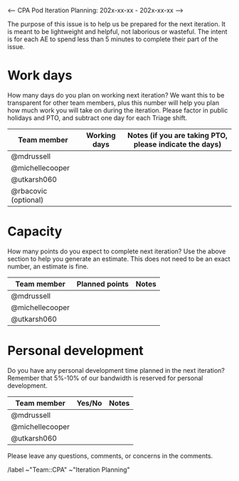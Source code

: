 <-- CPA Pod Iteration Planning: 202x-xx-xx - 202x-xx-xx -->

The purpose of this issue is to help us be prepared for the next iteration. It is meant to be lightweight and helpful, not laborious or wasteful. The intent is for each AE to spend less than 5 minutes to complete their part of the issue.

# Work days

How many days do you plan on working next iteration? We want this to be transparent for other team members, plus this number will help you plan how much work you will take on during the iteration. Please factor in public holidays and PTO, and subtract one day for each Triage shift.

| Team member | Working days | Notes (if you are taking PTO, please indicate the days) |
|-------------|--------------|---------------------------------------------------------|
| @mdrussell |  |  |
| @michellecooper |  |  |
| @utkarsh060 |  |  |
| @rbacovic (optional) |  |  |

# Capacity

How many points do you expect to complete next iteration? Use the above section to help you generate an estimate. This does not need to be an exact number, an estimate is fine.

| Team member | Planned points | Notes |
|-------------|----------------|-------|
| @mdrussell |  |  |
| @michellecooper |  |  |
| @utkarsh060 |  |  |

# Personal development

Do you have any personal development time planned in the next iteration? Remember that 5%-10% of our bandwidth is reserved for personal development.

| Team member | Yes/No | Notes |
|-------------|--------|-------|
| @mdrussell |  |  |
| @michellecooper |  |  |
| @utkarsh060 |  |  |

Please leave any questions, comments, or concerns in the comments.

/label ~"Team::CPA" ~"Iteration Planning"